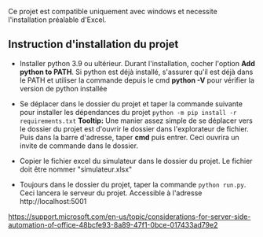 Ce projet est compatible uniquement avec windows et necessite l'installation préalable d'Excel.

## Instruction d'installation du projet 

- Installer python 3.9 ou ultérieur. Durant l'installation, cocher l'option **Add python to PATH**. Si python est déjà installé, s'assurer qu'il est déjà dans le PATH et utiliser la commande depuis le cmd **python -V** pour vérifier la version de python installée

- Se déplacer dans le dossier du projet et taper la commande suivante pour installer les dépendances du projet 
`python -m pip install -r requirements.txt`
**Tooltip:** Une manier assez simple de se déplacer vers le dossier du projet est d'ouvrir le dossier dans l'explorateur de fichier. Puis dans la barre d'adresse, taper **cmd** puis entrer. Ceci ouvrira un invite de commande dans le dossier.

- Copier le fichier excel du simulateur dans le dossier du projet. Le fichier doit être nommer "simulateur.xlsx"

- Toujours dans le dossier du projet, taper la commande `python run.py`. Ceci lancera le serveur du projet. Accessible à l'adresse http://localhost:5001

https://support.microsoft.com/en-us/topic/considerations-for-server-side-automation-of-office-48bcfe93-8a89-47f1-0bce-017433ad79e2